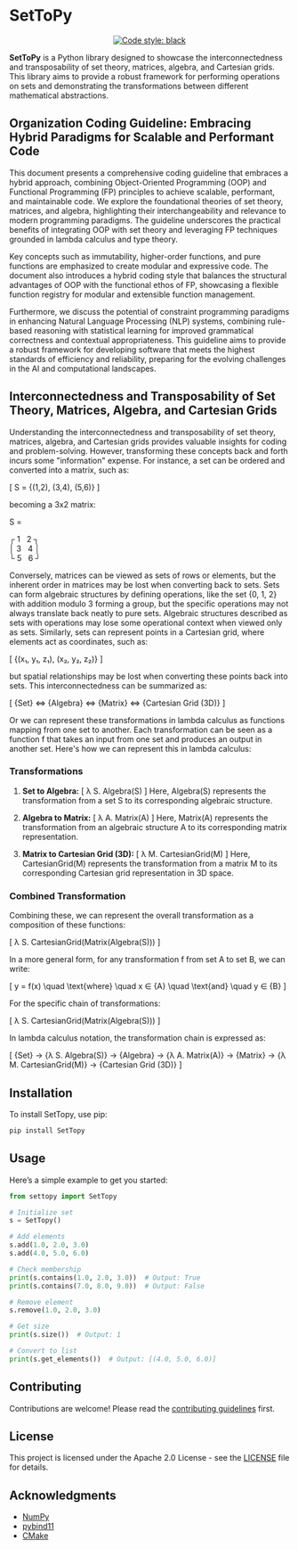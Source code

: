 # SetToPy

<p align="center">
<a href="https://github.com/psf/black"><img alt="Code style: black" src="https://img.shields.io/badge/code%20style-black-000000.svg"></a>
</p>

**SetToPy** is a Python library designed to showcase the interconnectedness and transposability of set theory, matrices, algebra, and Cartesian grids. This library aims to provide a robust framework for performing operations on sets and demonstrating the transformations between different mathematical abstractions.

## Organization Coding Guideline: Embracing Hybrid Paradigms for Scalable and Performant Code

This document presents a comprehensive coding guideline that embraces a hybrid approach, combining Object-Oriented Programming (OOP) and Functional Programming (FP) principles to achieve scalable, performant, and maintainable code. We explore the foundational theories of set theory, matrices, and algebra, highlighting their interchangeability and relevance to modern programming paradigms. The guideline underscores the practical benefits of integrating OOP with set theory and leveraging FP techniques grounded in lambda calculus and type theory.

Key concepts such as immutability, higher-order functions, and pure functions are emphasized to create modular and expressive code. The document also introduces a hybrid coding style that balances the structural advantages of OOP with the functional ethos of FP, showcasing a flexible function registry for modular and extensible function management.

Furthermore, we discuss the potential of constraint programming paradigms in enhancing Natural Language Processing (NLP) systems, combining rule-based reasoning with statistical learning for improved grammatical correctness and contextual appropriateness. This guideline aims to provide a robust framework for developing software that meets the highest standards of efficiency and reliability, preparing for the evolving challenges in the AI and computational landscapes.

## Interconnectedness and Transposability of Set Theory, Matrices, Algebra, and Cartesian Grids

Understanding the interconnectedness and transposability of set theory, matrices, algebra, and Cartesian grids provides valuable insights for coding and problem-solving. However, transforming these concepts back and forth incurs some "information" expense. For instance, a set can be ordered and converted into a matrix, such as:

\[ S = {(1,2), (3,4), (5,6)} \]

becoming a 3x2 matrix:

S = 

<div style="display: inline-block;">
  &#x250C; 1 &nbsp; 2 &#x2510;<br>
  &#x2502; 3 &nbsp; 4 &#x2502;<br>
  &#x2514; 5 &nbsp; 6 &#x2518;
</div>






Conversely, matrices can be viewed as sets of rows or elements, but the inherent order in matrices may be lost when converting back to sets. Sets can form algebraic structures by defining operations, like the set {0, 1, 2} with addition modulo 3 forming a group, but the specific operations may not always translate back neatly to pure sets. Algebraic structures described as sets with operations may lose some operational context when viewed only as sets. Similarly, sets can represent points in a Cartesian grid, where elements act as coordinates, such as:

\[ {(x₁, y₁, z₁), (x₂, y₂, z₂)} \]

but spatial relationships may be lost when converting these points back into sets. This interconnectedness can be summarized as:

\[ {Set} ⇔ {Algebra} ⇔ {Matrix} ⇔ {Cartesian Grid (3D)} \]

Or we can represent these transformations in lambda calculus as functions mapping from one set to another. Each transformation can be seen as a function f that takes an input from one set and produces an output in another set. Here's how we can represent this in lambda calculus:

### Transformations

1. **Set to Algebra:**
   \[ λ S. Algebra(S) \]
   Here, Algebra(S) represents the transformation from a set S to its corresponding algebraic structure.

2. **Algebra to Matrix:**
   \[ λ A. Matrix(A) \]
   Here, Matrix(A) represents the transformation from an algebraic structure A to its corresponding matrix representation.

3. **Matrix to Cartesian Grid (3D):**
   \[ λ M. CartesianGrid(M) \]
   Here, CartesianGrid(M) represents the transformation from a matrix M to its corresponding Cartesian grid representation in 3D space.

### Combined Transformation

Combining these, we can represent the overall transformation as a composition of these functions:

\[ λ S. CartesianGrid(Matrix(Algebra(S))) \]

In a more general form, for any transformation f from set A to set B, we can write:

\[ y = f(x) \quad \text{where} \quad x ∈ {A} \quad \text{and} \quad y ∈ {B} \]

For the specific chain of transformations:

\[ λ S. CartesianGrid(Matrix(Algebra(S))) \]

In lambda calculus notation, the transformation chain is expressed as:

\[ {Set} → {λ S. Algebra(S)} → {Algebra} → {λ A. Matrix(A)} → {Matrix} → {λ M. CartesianGrid(M)} → {Cartesian Grid (3D)} \]

## Installation

To install SetTopy, use pip:

```bash
pip install SetTopy
```

## Usage

Here’s a simple example to get you started:

```python
from settopy import SetTopy

# Initialize set
s = SetTopy()

# Add elements
s.add(1.0, 2.0, 3.0)
s.add(4.0, 5.0, 6.0)

# Check membership
print(s.contains(1.0, 2.0, 3.0))  # Output: True
print(s.contains(7.0, 8.0, 9.0))  # Output: False

# Remove element
s.remove(1.0, 2.0, 3.0)

# Get size
print(s.size())  # Output: 1

# Convert to list
print(s.get_elements())  # Output: [(4.0, 5.0, 6.0)]
```

## Contributing

Contributions are welcome! Please read the [contributing guidelines](CONTRIBUTING.md) first.

## License

This project is licensed under the Apache 2.0 License - see the [LICENSE](LICENSE) file for details.

## Acknowledgments

- [NumPy](https://numpy.org/)
- [pybind11](https://github.com/pybind/pybind11)
- [CMake](https://cmake.org/)
